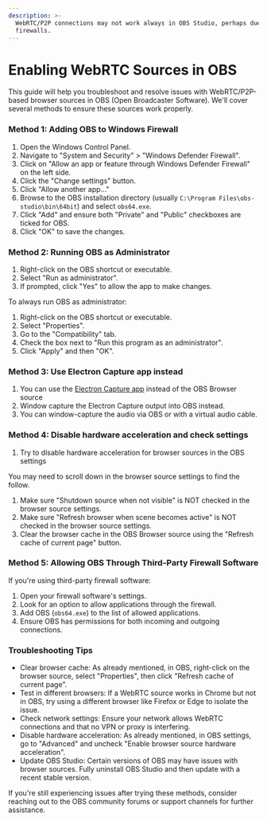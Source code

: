 ```yaml
---
description: >-
  WebRTC/P2P connections may not work always in OBS Studio, perhaps due to
  firewalls.
---
```


# Enabling WebRTC Sources in OBS

This guide will help you troubleshoot and resolve issues with WebRTC/P2P-based browser sources in OBS (Open Broadcaster Software). We'll cover several methods to ensure these sources work properly.

### Method 1: Adding OBS to Windows Firewall

1. Open the Windows Control Panel.
2. Navigate to "System and Security" > "Windows Defender Firewall".
3. Click on "Allow an app or feature through Windows Defender Firewall" on the left side.
4. Click the "Change settings" button.
5. Click "Allow another app..."
6. Browse to the OBS installation directory (usually `C:\Program Files\obs-studio\bin\64bit`) and select `obs64.exe`.
7. Click "Add" and ensure both "Private" and "Public" checkboxes are ticked for OBS.
8. Click "OK" to save the changes.

### Method 2: Running OBS as Administrator

1. Right-click on the OBS shortcut or executable.
2. Select "Run as administrator".
3. If prompted, click "Yes" to allow the app to make changes.

To always run OBS as administrator:

1. Right-click on the OBS shortcut or executable.
2. Select "Properties".
3. Go to the "Compatibility" tab.
4. Check the box next to "Run this program as an administrator".
5. Click "Apply" and then "OK".

### Method 3: Use Electron Capture app instead

1. You can use the [Electron Capture app](https://docs.vdo.ninja/steves-helper-apps/electron-capture) instead of the OBS Browser source
2. Window capture the Electron Capture output into OBS instead.
3. You can window-capture the audio via OBS or with a virtual audio cable.

### Method 4: Disable hardware acceleration and check settings

1. Try to disable hardware acceleration for browser sources in the OBS settings

You may need to scroll down in the browser source settings to find the follow.

1. Make sure "Shutdown source when not visible" is NOT checked in the browser source settings.
2. Make sure "Refresh browser when scene becomes active" is NOT checked in the browser source settings.
3. Clear the browser cache in the OBS Browser source using the "Refresh cache of current page" button.

### Method 5: Allowing OBS Through Third-Party Firewall Software

If you're using third-party firewall software:

1. Open your firewall software's settings.
2. Look for an option to allow applications through the firewall.
3. Add OBS (`obs64.exe`) to the list of allowed applications.
4. Ensure OBS has permissions for both incoming and outgoing connections.

### Troubleshooting Tips

* Clear browser cache: As already mentioned, in OBS, right-click on the browser source, select "Properties", then click "Refresh cache of current page".
* Test in different browsers: If a WebRTC source works in Chrome but not in OBS, try using a different browser like Firefox or Edge to isolate the issue.
* Check network settings: Ensure your network allows WebRTC connections and that no VPN or proxy is interfering.
* Disable hardware acceleration: As already mentioned, in OBS settings, go to "Advanced" and uncheck "Enable browser source hardware acceleration".
* Update OBS Studio: Certain versions of OBS may have issues with browser sources. Fully uninstall OBS Studio and then update with a recent stable version.

If you're still experiencing issues after trying these methods, consider reaching out to the OBS community forums or support channels for further assistance.
